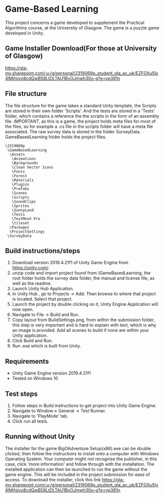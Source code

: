 # Game-Based Learning

This project concerns a game developed to supplement the Practical Algorithms course, at the University
of Glasgow. The game is a puzzle game developed in Unity. 

## Game Installer Download(For those at University of Glasgow)
https://gla-my.sharepoint.com/:u:/g/personal/2319069p_student_gla_ac_uk/EZFGXu5Iy4lMjhjjvo8cdQwB58LtDLTAU1BvOJmwh30o-g?e=vp381n

## File structure 
The file structure for the game takes a standard Unity template, the Scripts are stored in their own folder 'Scripts'. And the tests are stored in a 'Tests' folder, which contains a reference the the scripts in the form of an assembly file.
*IMPORTANT*, as this is a game, the project holds meta files for most of the files, so for example a .cs file in the scripts folder will have a meta file associated.
The raw survey data is stored in the folder SurveyData. GameBasedLearning folder holds the project files.
```
\2319069p
 \GameBasedLearning
  \Assets
   \Animations
   \Backgrounds
   \Clean Vector Icons
   \Fonts
   \Forest
   \Materials
   \Plugins
   \Prefabs
   \Scenes
   \Scripts
   \SoundClips
   \Sprites
   \SunnyLand
   \Tests
   \TextMesh Pro
   \tileset
  \Packages
  \ProjectSettings
 \SurveyData
```

## Build instructions/steps

 1. Download version 2019.4.21f1 of Unity Game Engine from https://unity.com/.
 2. unzip code and import project found from \GameBasedLearning, the root folder holds the survey data folder, the manual and license file, as well as the readme.
 3. Launch Unity Hub Application.
 4. In Unity Hub , go to Projects -> Add. Then browse to where that project is located. Select that project.
 5. Launch the project by double clicking on it, Unity Engine Application will now open.
 6. Navigate to  File -> Build and Run.
 7. Copy layout from BuildSettings.png, from within the submission folder, this step is very important and is hard to explain with text, which is why an image is provided. Add all scenes to build if none are within your Unity application.
 8. Click Build and Run.
 9. Run .exe which is built from Unity.

## Requirements

* Unity Game Engine version 2019.4.21f1 
* Tested on Windows 10


## Test steps

1. Follow steps in Build instructions to get project into Unity Game Engine.
2. Navigate to Window-> General -> Test Runner.
3. Navigate to 'PlayMode' tab.
4. Click run all tests.


## Running without Unity
The installer for the game BigOAdventure Setup(x86).exe can be double clicked, then follow the instructions to install onto a computer with Windows Operating System.
Your computer might not recognise the publisher, in this case, click 'more information' and follow through with the installation. The installed application can then be launched to run the game without the game engine. This will be included in the project submission for ease of access. To download the installer, click this link https://gla-my.sharepoint.com/:u:/g/personal/2319069p_student_gla_ac_uk/EZFGXu5Iy4lMjhjjvo8cdQwB58LtDLTAU1BvOJmwh30o-g?e=vp381n.
